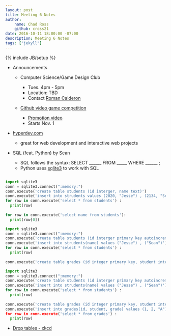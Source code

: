 ```yaml
---
layout: post
title: Meeting 6 Notes
author:
    name: Chad Ross
    github: cross21
date: 2016-10-11 18:00:00 -07:00
description: Meeting 6 Notes
tags: ["jekyll"]
---
```

{% include JB/setup %}

- Announcements

  - Computer Science/Game Design Club
    - Tues. 4pm - 5pm
    - Location: TBD
    - Contact [Roman Calderon](mailto:romanc647@gmail.com)
  
  - [Github video game competition](gameoff.github.com)
    - [Promotion video](https://www.youtube.com/watch?v=uG1zzGNPDnU)
    - Starts Nov. 1
  
- [hyperdev.com](hyperdev.com)
  - great for web development and interactive web projects
  
- [SQL](https://en.wikipedia.org/wiki/SQL) (feat. Python) by Sean
  - SQL follows the syntax: SELECT ______ FROM _____ WHERE ______ ;
  - Python uses [sqlite3](https://docs.python.org/2/library/sqlite3.html) to work with SQL

```python

import sqlite3
conn = sqlite3.connect(":memory:")
conn.execute('create table students (id interger, name text)')
conn.execute('insert into strudents values (2020, "Jesse") , (2134, "Sean")')
for row in conn.execute('select * from students') :
  print(row)
  
for row in conn.execute('select name from students'):
  print(row[0])

```
```python
import sqlite3
conn = sqlite3.connect(":memory:")
conn.execute('create table students (id interger primary key autoincrement, name text)')
conn.execute('insert into strudents(name) values ("Jesse") , ("Sean")')
for row in conn.execute('select * from students') :
  print(row)
  
conn.execute('create table grades (id integer primary key, student interger references student(id), grade text)')

```
```python
import sqlite3
conn = sqlite3.connect(":memory:")
conn.execute('create table students (id interger primary key autoincrement, name text)')
conn.execute('insert into strudents(name) values ("Jesse") , ("Sean")')
for row in conn.execute('select * from students') :
  print(row)
  
conn.execute('create table grades (id integer primary key, student interger references student(id), grade text)')
conn.execute('insert into grades(id, student, grade) values (1, 2, "A"), (2, 1, "B"), (3, 2, "A"), (4, 2, "B")
for row in conn.execute('select * from grades') :
  print(row)

```
  - [Drop tables - xkcd](https://xkcd.com/327/)
